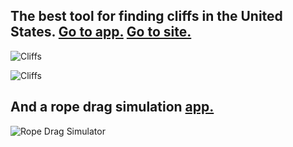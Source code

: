 ## The best tool for finding cliffs in the United States. [Go to app.](https://relativeradness.users.earthengine.app/view/cliffs) [Go to site.](https://sites.google.com/view/relativelyrad/cliff-classification/app-video)


![Cliffs](https://media.giphy.com/media/elRmM3PfsE1s7BKTrk/giphy.gif)

![Cliffs](https://media.giphy.com/media/97k0I9lZmvf5xzQK2L/giphy-downsized.gif)







## And a rope drag simulation [app.](https://sites.google.com/view/relativelyrad/rope-drag-simulation/app-demo)


![Rope Drag Simulator](https://media.giphy.com/media/g6vaK7HUJW7ccrwknU/giphy.gif?cid=790b761100929d86482e4bb73c2bac6caf937608ea45f0ea&rid=giphy.gif&ct=g)


